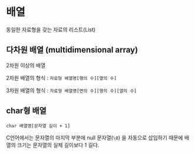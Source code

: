 # 배열

동일한 자료형을 갖는 자료의 리스트(List)

## 다차원 배열 (multidimensional array)

2차원 이상의 배열

2차원 배열의 형식 : `자료형 배열명[행의 수][열의 수]`

3차원 배열의 형식 : `자료형 배열명[면의 수][행의 수][열의 수]`

## char형 배열

`char 배열명[문자열 길이 + 1]`

C언어에서는 문자열의 마지막 부분에 null 문자열(`\0`) 을 자동으로 삽입하기 때문에 배열의 크기는 문자열의 실제 길이보다 1 길다.
